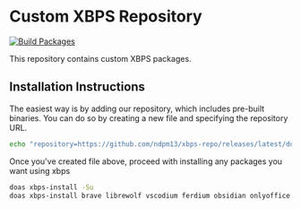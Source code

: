 # Custom XBPS Repository
[![Build Packages](https://github.com/ndpm13/xbps-repo/actions/workflows/build-packages.yml/badge.svg)](https://github.com/ndpm13/xbps-repo/actions/workflows/build-packages.yml)

This repository contains custom XBPS packages.

## Installation Instructions

The easiest way is by adding our repository, which includes pre-built binaries. You can do so by creating a new file and specifying the repository URL.

```bash
echo "repository=https://github.com/ndpm13/xbps-repo/releases/latest/download" | doas tee /etc/xbps.d/ndpm13-xbps-repo.conf
```

Once you've created file above, proceed with installing any packages you want using xbps

```bash
doas xbps-install -Su
doas xbps-install brave librewolf vscodium ferdium obsidian onlyoffice freetube
```
